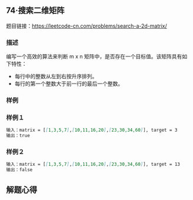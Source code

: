 ## 74·搜索二维矩阵

题目链接：https://leetcode-cn.com/problems/search-a-2d-matrix/

### 描述

编写一个高效的算法来判断 m x n 矩阵中，是否存在一个目标值。该矩阵具有如下特性：

- 每行中的整数从左到右按升序排列。
- 每行的第一个整数大于前一行的最后一个整数。

### 样例

### 样例１

```markdown
输入：matrix = [[1,3,5,7],[10,11,16,20],[23,30,34,60]], target = 3
输出：true
```

### 样例２

```markdown
输入：matrix = [[1,3,5,7],[10,11,16,20],[23,30,34,60]], target = 13
输出：false
```

## 解题心得

